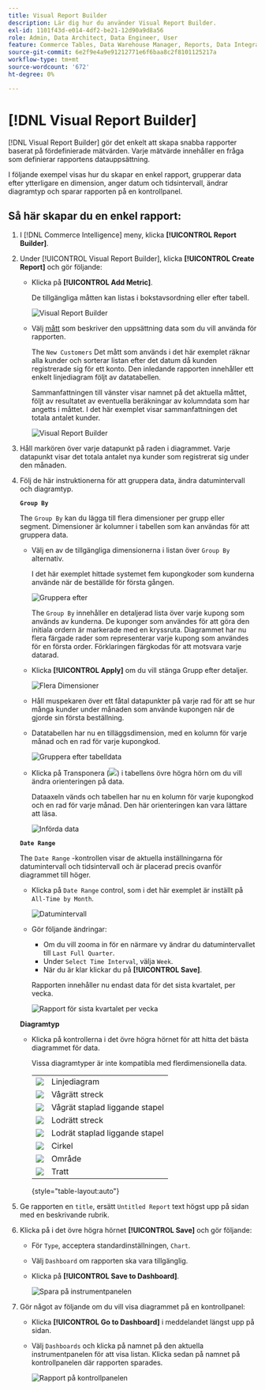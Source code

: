 ```yaml
---
title: Visual Report Builder
description: Lär dig hur du använder Visual Report Builder.
exl-id: 1101f43d-e014-4df2-be21-12d90a9d8a56
role: Admin, Data Architect, Data Engineer, User
feature: Commerce Tables, Data Warehouse Manager, Reports, Data Integration
source-git-commit: 6e2f9e4a9e91212771e6f6baa8c2f8101125217a
workflow-type: tm+mt
source-wordcount: '672'
ht-degree: 0%

---
```


# [!DNL Visual Report Builder]

[!DNL Visual Report Builder] gör det enkelt att skapa snabba rapporter baserat på fördefinierade mätvärden. Varje mätvärde innehåller en fråga som definierar rapportens datauppsättning.

I följande exempel visas hur du skapar en enkel rapport, grupperar data efter ytterligare en dimension, anger datum och tidsintervall, ändrar diagramtyp och sparar rapporten på en kontrollpanel.

## Så här skapar du en enkel rapport:

1. I [!DNL Commerce Intelligence] meny, klicka **[!UICONTROL Report Builder]**.

1. Under [!UICONTROL Visual Report Builder], klicka **[!UICONTROL Create Report]** och gör följande:

   * Klicka på **[!UICONTROL Add Metric]**.

     De tillgängliga måtten kan listas i bokstavsordning eller efter tabell.

     ![Visual Report Builder](../../assets/magento-bi-visual-report-builder-add-metric.png)

   * Välj [mått](../../data-user/reports/ess-manage-data-metrics.md) som beskriver den uppsättning data som du vill använda för rapporten.

     The `New Customers` Det mått som används i det här exemplet räknar alla kunder och sorterar listan efter det datum då kunden registrerade sig för ett konto. Den inledande rapporten innehåller ett enkelt linjediagram följt av datatabellen.

     Sammanfattningen till vänster visar namnet på det aktuella måttet, följt av resultatet av eventuella beräkningar av kolumndata som har angetts i måttet. I det här exemplet visar sammanfattningen det totala antalet kunder.

     ![Visual Report Builder](../../assets/magento-bi-report-builder-untitled.png)

1. Håll markören över varje datapunkt på raden i diagrammet. Varje datapunkt visar det totala antalet nya kunder som registrerat sig under den månaden.

1. Följ de här instruktionerna för att gruppera data, ändra datumintervall och diagramtyp.

   **`Group By`**

   The `Group By` kan du lägga till flera dimensioner per grupp eller segment. Dimensioner är kolumner i tabellen som kan användas för att gruppera data.

   * Välj en av de tillgängliga dimensionerna i listan över `Group By` alternativ.

     I det här exemplet hittade systemet fem kupongkoder som kunderna använde när de beställde för första gången.

     ![Gruppera efter](../../assets/magento-bi-report-builder-group-by-dimensions.png)

     The `Group By` innehåller en detaljerad lista över varje kupong som används av kunderna. De kuponger som användes för att göra den initiala ordern är markerade med en kryssruta. Diagrammet har nu flera färgade rader som representerar varje kupong som användes för en första order. Förklaringen färgkodas för att motsvara varje datarad.

   * Klicka **[!UICONTROL Apply]** om du vill stänga Grupp efter detaljer.

     ![Flera Dimensioner](../../assets/magento-bi-report-builder-group-by-dimension-detail.png)

   * Håll muspekaren över ett fåtal datapunkter på varje rad för att se hur många kunder under månaden som använde kupongen när de gjorde sin första beställning.

   * Datatabellen har nu en tilläggsdimension, med en kolumn för varje månad och en rad för varje kupongkod.

     ![Gruppera efter tabelldata](../../assets/magento-bi-report-builder-group-by-table-data.png)

   * Klicka på Transponera (![](../../assets/magento-bi-btn-transpose.png)) i tabellens övre högra hörn om du vill ändra orienteringen på data.

     Dataaxeln vänds och tabellen har nu en kolumn för varje kupongkod och en rad för varje månad. Den här orienteringen kan vara lättare att läsa.

     ![Införda data](../../assets/magento-bi-report-builder-group-by-table-data-transposed.png)

   **`Date Range`**

   The `Date Range` -kontrollen visar de aktuella inställningarna för datumintervall och tidsintervall och är placerad precis ovanför diagrammet till höger.

   * Klicka på `Date Range` control, som i det här exemplet är inställt på `All-Time by Month`.

     ![Datumintervall](../../assets/magento-bi-report-builder-date-range.png)

   * Gör följande ändringar:

      * Om du vill zooma in för en närmare vy ändrar du datumintervallet till `Last Full Quarter`.
      * Under `Select Time Interval`, välja `Week`.
      * När du är klar klickar du på **[!UICONTROL Save]**.

     Rapporten innehåller nu endast data för det sista kvartalet, per vecka.

     ![Rapport för sista kvartalet per vecka](../../assets/magento-bi-report-builder-date-range-quarter-by-week-chart.png)

   **Diagramtyp**

   * Klicka på kontrollerna i det övre högra hörnet för att hitta det bästa diagrammet för data.

     Vissa diagramtyper är inte kompatibla med flerdimensionella data.

     | | |
     |-----|-----|
     | ![](../../assets/magento-bi-btn-chart-line.png) | Linjediagram |
     | ![](../../assets/magento-bi-btn-chart-horz-bar.png) | Vågrätt streck |
     | ![](../../assets/magento-bi-btn-chart-horz-stacked-bar.png) | Vågrät staplad liggande stapel |
     | ![](../../assets/magento-bi-btn-chart-vert-bar.png) | Lodrätt streck |
     | ![](../../assets/magento-bi-btn-chart-vert-stacked-bar.png) | Lodrät staplad liggande stapel |
     | ![](../../assets/magento-bi-btn-chart-pie.png) | Cirkel |
     | ![](../../assets/magento-bi-btn-chart-area.png) | Område |
     | ![](../../assets/magento-bi-btn-chart-funnel.png) | Tratt |

     {style="table-layout:auto"}

1. Ge rapporten en `title`, ersätt `Untitled Report` text högst upp på sidan med en beskrivande rubrik.

1. Klicka på i det övre högra hörnet **[!UICONTROL Save]** och gör följande:

   * För `Type`, acceptera standardinställningen, `Chart`.

   * Välj `Dashboard` om rapporten ska vara tillgänglig.

   * Klicka på **[!UICONTROL Save to Dashboard]**.

     ![Spara på instrumentpanelen](../../assets/magento-bi-report-builder-save-to-dashboard.png)

1. Gör något av följande om du vill visa diagrammet på en kontrollpanel:

   * Klicka **[!UICONTROL Go to Dashboard]** i meddelandet längst upp på sidan.

   * Välj `Dashboards` och klicka på namnet på den aktuella instrumentpanelen för att visa listan. Klicka sedan på namnet på kontrollpanelen där rapporten sparades.

     ![Rapport på kontrollpanelen](../../assets/magento-bi-report-builder-my-dashboard.png)
